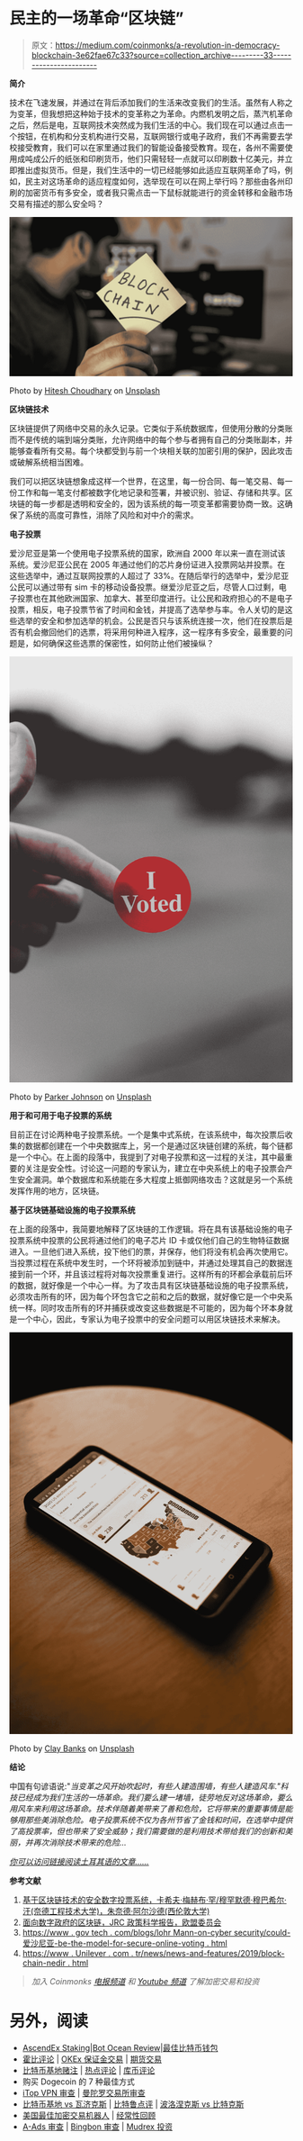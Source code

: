 # 民主的一场革命“区块链”

> 原文：<https://medium.com/coinmonks/a-revolution-in-democracy-blockchain-3e62fae67c33?source=collection_archive---------33----------------------->

**简介**

技术在飞速发展，并通过在背后添加我们的生活来改变我们的生活。虽然有人称之为变革，但我想把这种始于技术的变革称之为革命。内燃机发明之后，蒸汽机革命之后，然后是电，互联网技术突然成为我们生活的中心。我们现在可以通过点击一个按钮，在机构和分支机构进行交易，互联网银行或电子政府，我们不再需要去学校接受教育，我们可以在家里通过我们的智能设备接受教育。现在，各州不需要使用成吨成公斤的纸张和印刷货币，他们只需轻轻一点就可以印刷数十亿美元，并立即推出虚拟货币。但是，我们生活中的一切已经能够如此适应互联网革命了吗，例如，民主对这场革命的适应程度如何，选举现在可以在网上举行吗？那些由各州印刷的加密货币有多安全，或者我只需点击一下鼠标就能进行的资金转移和金融市场交易有描述的那么安全吗？

![](img/34536fded5967494879ef939c8879bb5.png)

Photo by [Hitesh Choudhary](https://unsplash.com/@hiteshchoudhary?utm_source=medium&utm_medium=referral) on [Unsplash](https://unsplash.com?utm_source=medium&utm_medium=referral)

**区块链技术**

区块链提供了网络中交易的永久记录。它类似于系统数据库，但使用分散的分类账而不是传统的端到端分类账，允许网络中的每个参与者拥有自己的分类账副本，并能够查看所有交易。每个块都受到与前一个块相关联的加密引用的保护，因此攻击或破解系统相当困难。

我们可以把区块链想象成这样一个世界，在这里，每一份合同、每一笔交易、每一份工作和每一笔支付都被数字化地记录和签署，并被识别、验证、存储和共享。区块链的每一步都是透明和安全的，因为该系统的每一项变革都需要协商一致。这确保了系统的高度可靠性，消除了风险和对中介的需求。

**电子投票**

爱沙尼亚是第一个使用电子投票系统的国家，欧洲自 2000 年以来一直在测试该系统。爱沙尼亚公民在 2005 年通过他们的芯片身份证进入投票网站并投票。在这些选举中，通过互联网投票的人超过了 33%。在随后举行的选举中，爱沙尼亚公民可以通过带有 sim 卡的移动设备投票。继爱沙尼亚之后，尽管人口过剩，电子投票也在其他欧洲国家、加拿大、甚至印度进行。让公民和政府担心的不是电子投票，相反，电子投票节省了时间和金钱，并提高了选举参与率。令人关切的是这些选举的安全和参加选举的机会。公民是否只与该系统连接一次，他们在投票后是否有机会撤回他们的选票，将采用何种进入程序，这一程序有多安全，最重要的问题是，如何确保这些选票的保密性，如何防止他们被操纵？

![](img/6759e7194568b4da0cdfb848c58d18e1.png)

Photo by [Parker Johnson](https://unsplash.com/@pkripperprivate?utm_source=medium&utm_medium=referral) on [Unsplash](https://unsplash.com?utm_source=medium&utm_medium=referral)

**用于和可用于电子投票的系统**

目前正在讨论两种电子投票系统。一个是集中式系统，在该系统中，每次投票后收集的数据都创建在一个中央数据库上，另一个是通过区块链创建的系统，每个链都是一个中心。在上面的段落中，我提到了对电子投票和这一过程的关注，其中最重要的关注是安全性。讨论这一问题的专家认为，建立在中央系统上的电子投票会产生安全漏洞。单个数据库和系统能在多大程度上抵御网络攻击？这就是另一个系统发挥作用的地方，区块链。

**基于区块链基础设施的电子投票系统**

在上面的段落中，我简要地解释了区块链的工作逻辑。将在具有该基础设施的电子投票系统中投票的公民将通过他们的电子芯片 ID 卡或仅他们自己的生物特征数据进入。一旦他们进入系统，投下他们的票，并保存，他们将没有机会再次使用它。当投票过程在系统中发生时，一个环将被添加到链中，并通过处理其自己的数据连接到前一个环，并且该过程将对每次投票重复进行。这样所有的环都会承载前后环的数据，就好像是一个中心一样。为了攻击具有区块链基础设施的电子投票系统，必须攻击所有的环，因为每个环包含它之前和之后的数据，就好像它是一个中央系统一样。同时攻击所有的环并捕获或改变这些数据是不可能的，因为每个环本身就是一个中心，因此，专家认为电子投票中的安全问题可以用区块链技术来解决。

![](img/442dc5e97bedef3e19b7969fb5468b7b.png)

Photo by [Clay Banks](https://unsplash.com/@claybanks?utm_source=medium&utm_medium=referral) on [Unsplash](https://unsplash.com?utm_source=medium&utm_medium=referral)

**结论**

中国有句谚语说:"*当变革之风开始吹起时，有些人建造围墙，有些人建造风车."科技已经成为我们生活的一场革命。我们要么建一堵墙，徒劳地反对这场革命，要么用风车来利用这场革命。技术伴随着美带来了善和危险，它将带来的重要事情是能够用那些美消除危险。电子投票系统不仅为各州节省了金钱和时间，在选举中提供了高投票率，但也带来了安全威胁；我们需要做的是利用技术带给我们的创新和美丽，并再次消除技术带来的危险…*

[*你可以访问链接阅读土耳其语的文章……*](https://www.ikonionhukukvekariyerdernegi.com/post/demokraside-bir-devrim-blok-zinciri)

**参考文献**

1.  [基于区块链技术的安全数字投票系统，卡希夫·梅赫布·罕/穆罕默德·穆巴希尔·汗(奈德工程技术大学)，朱奈德·阿尔沙德(西伦敦大学)](https://core.ac.uk/download/pdf/155779036.pdf)
2.  [面向数字政府的区块链，JRC 政策科学报告，欧盟委员会](https://publications.jrc.ec.europa.eu/repository/handle/JRC115049)
3.  [https://www . gov tech . com/blogs/lohr Mann-on-cyber security/could-爱沙尼亚-be-the-model-for-secure-online-voting . html](https://www.govtech.com/blogs/lohrmann-on-cybersecurity/could-estonia-be-the-model-for-secure-online-voting.html)
4.  [https://www . Unilever . com . tr/news/news-and-features/2019/block-chain-nedir . html](https://www.unilever.com.tr/news/news-and-features/2019/block-zinciri-nedir.html)

> *加入 Coinmonks* [*电报频道*](https://t.me/coincodecap) *和* [*Youtube 频道*](https://www.youtube.com/c/coinmonks/videos) *了解加密交易和投资*

# 另外，阅读

*   [AscendEx Staking](https://coincodecap.com/ascendex-staking)|[Bot Ocean Review](https://coincodecap.com/bot-ocean-review)|[最佳比特币钱包](https://coincodecap.com/bitcoin-wallets-india)
*   [霍比评论](https://coincodecap.com/huobi-review) | [OKEx 保证金交易](https://coincodecap.com/okex-margin-trading) | [期货交易](https://coincodecap.com/futures-trading)
*   [比特币基地赌注](https://coincodecap.com/coinbase-staking) | [热点评论](/coinmonks/hotbit-review-cd5bec41dafb) | [库币评论](https://coincodecap.com/kucoin-review)
*   购买 Dogecoin 的 7 种最佳方式
*   [iTop VPN 审查](https://coincodecap.com/itop-vpn-review) | [曼陀罗交易所审查](https://coincodecap.com/mandala-exchange-review)
*   [比特币基地 vs 瓦济克斯](https://coincodecap.com/coinbase-vs-wazirx) | [比特鲁点评](https://coincodecap.com/bitrue-review) | [波洛涅克斯 vs 比特克斯](https://coincodecap.com/poloniex-vs-bittrex)
*   [美国最佳加密交易机器人](https://coincodecap.com/crypto-trading-bots-in-the-us) | [经常性回顾](https://coincodecap.com/changelly-review)
*   [A-Ads 审查](https://coincodecap.com/a-ads-review) | [Bingbon 审查](https://coincodecap.com/bingbon-review) | [Mudrex 投资](https://coincodecap.com/mudrex-invest-review-the-best-way-to-invest-in-crypto)